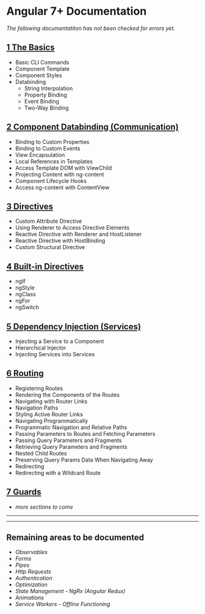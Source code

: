# Angular 7+ Documentation
_The following documentatiton has not been checked for errors yet._

## [1 The Basics](./01.%20The%20Basics.md)
- Basic CLI Commands
- Component Template
- Component Styles
- Databinding
  - String Interpolation
  - Property Binding
  - Event Binding
  - Two-Way Binding

## [2 Component Databinding (Communication)](./02.%20Component%20Databinding%20(Communication).md)
- Binding to Custom Properties
- Binding to Custom Events
- View Encapsulation
- Local References in Templates
- Access Template DOM with ViewChild
- Projecting Content with ng-content
- Component Lifecycle Hooks
- Access ng-content with ContentView

## [3 Directives](./03.%20Directives.md)
- Custom Attribute Directive
- Using Renderer to Access Directive Elements
- Reactive Directive with Renderer and HostListener
- Reactive Directive with HostBinding
- Custom Structural Directive

## [4 Built-in Directives](./04.%20Built-in%20Directives.md)
- ngIf
- ngStyle
- ngClass
- ngFor
- ngSwitch

## [5 Dependency Injection (Services)](./05.%20Dependency%20Injection%20(Services).md)
- Injecting a Service to a Component
- Hierarchical Injector
- Injecting Services into Services

## [6 Routing](./06.%20Routing.md)
- Registering Routes
- Rendering the Components of the Routes
- Navigating with Router Links
- Navigation Paths
- Styling Active Router Links
- Navigating Programmatically
- Programmatic Navigation and Relative Paths
- Passing Parameters to Routes and Fetching Parameters
- Passing Query Parameters and Fragments
- Retrieving Query Parameters and Fragments
- Nested Child Routes
- Preserving Query Params Data When Navigating Away
- Redirecting
- Redirecting with a Wildcard Route

## [7 Guards](./07.%20Guards.md)
- _more sections to come_

***
***

## Remaining areas to be documented
- _Observables_
- _Forms_
- _Pipes_
- _Http Requests_
- _Authentication_
- _Optimization_
- _State Management - NgRx (Angular Redux)_
- _Animations_
- _Service Workers - Offline Functioning_

